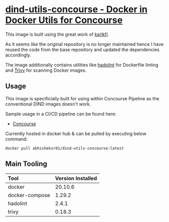 # [dind-utils-concourse - Docker in Docker Utils for Concourse](https://hub.docker.com/r/abhisheksr01/dind-utils-concourse)

This image is built using the great work of [karlkfi](https://github.com/karlkfi/concourse-dcind).

As it seems like the original repository is no longer maintained hence I have reused the code from the base repository and updated the dependencies accordingly.

The image additionally contains utilities like [hadolint](https://github.com/hadolint/hadolint) for Dockerfile linting and [Trivy](https://github.com/aquasecurity/trivy) for scanning Docker images.

## Usage

This image is specificially built for using within Concourse Pipeline as the conventional DIND images doesn't work.

Sample usage in a CI/CD pipeline can be found here:

- [Concourse](https://github.com/abhisheksr01/zero-2-hero-python-flask-microservice/blob/ce47ad3413e030b3bd1f18be93d02678c4f0bfa2/concourse-ci/pipeline.yml#L121)

Currently hosted in docker hub & can be pulled by executing below command:

```
docker pull abhisheksr01/dind-utils-concourse:latest
```

## Main Tooling

| Tool          | Version Installed       |
|:--------------|:------------------------|
| docker        | 20.10.6                 |
| docker-compose| 1.29.2                  |
| hadolint      | 2.4.1                   |
| trivy         | 0.18.3                  |